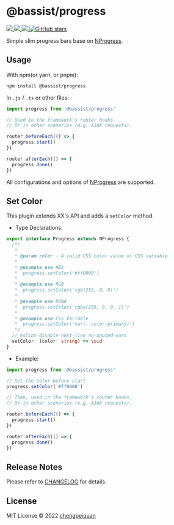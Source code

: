 # @bassist/progress

<p>
  <a href='https://www.npmjs.com/package/@bassist/progress'>
    <img src="https://img.shields.io/npm/v/@bassist/progress?color=f43f5e&label=npm" />
  </a>
  <a href="https://www.npmjs.com/package/@bassist/progress" target="__blank">
    <img src="https://img.shields.io/npm/dm/@bassist/progress?color=f43f5e&label=" />
  </a>
  <a href="https://paka.dev/npm/@bassist/progress" target="__blank">
    <img src="https://img.shields.io/static/v1?label=&message=docs%20%26%20demos&color=f43f5e" />
  </a>
  <a href="https://github.com/chengpeiquan/bassist" target="__blank">
    <img alt="GitHub stars" src="https://img.shields.io/github/stars/chengpeiquan/bassist?style=social" />
  </a>
</p>

Simple slim progress bars base on [NProgress](https://www.npmjs.com/package/nprogress).

## Usage

With npm(or yarn, or pnpm):

```bash
npm install @bassist/progress
```

In `.js` / `.ts` or other files:

```ts
import progress from '@bassist/progress'

// Used in the framework's router hooks.
// Or in other scenarios (e.g. AJAX requests).

router.beforeEach(() => {
  progress.start()
})

router.afterEach(() => {
  progress.done()
})
```

All configurations and options of [NProgress](https://www.npmjs.com/package/nprogress) are supported.

## Set Color

This plugin extends XX's API and adds a `setColor` method.

- Type Declarations:

```ts
export interface Progress extends NProgress {
  /**
   *
   * @param color - A valid CSS color value or CSS variable
   *
   * @example use HEX
   *  progress.setColor('#ff0000')
   *
   * @example use RGB
   *  progress.setColor('rgb(255, 0, 0)')
   *
   * @example use RGBA
   *  progress.setColor('rgba(255, 0, 0, 1)')
   *
   * @example use CSS Variable
   *  progress.setColor('var(--color-primary)')
   */
  // eslint-disable-next-line no-unused-vars
  setColor: (color: string) => void
}
```

- Example:

```ts
import progress from '@bassist/progress'

// Set the color before start
progress.setColor('#ff0000')

// Then, used in the framework's router hooks.
// Or in other scenarios (e.g. AJAX requests).

router.beforeEach(() => {
  progress.start()
})

router.afterEach(() => {
  progress.done()
})
```

## Release Notes

Please refer to [CHANGELOG](https://github.com/chengpeiquan/bassist/blob/main/packages/progress/CHANGELOG.md) for details.

## License

MIT License © 2022 [chengpeiquan](https://github.com/chengpeiquan)
